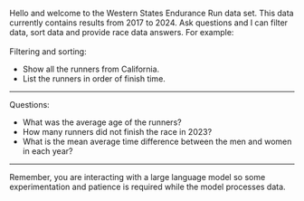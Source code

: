 Hello and welcome to the Western States Endurance Run data set.  This data currently contains results from 2017 to 2024. Ask questions and I can filter data, sort data and provide race data answers. For example:
<br>
<br>
Filtering and sorting:<br>
* Show all the runners from California.<br>
* List the runners in order of finish time.
___
Questions:<br>
* What was the average age of the runners?<br>
* How many runners did not finish the race in 2023?<br>
* What is the mean average time difference between the men and women in each year?
___
Remember, you are interacting with a large language model so some experimentation and patience is required while the model processes data.